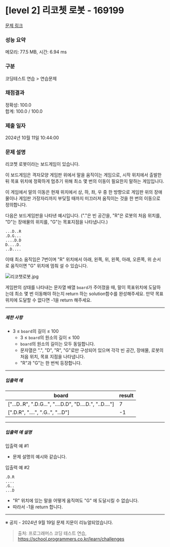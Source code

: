 # [level 2] 리코쳇 로봇 - 169199 

[문제 링크](https://school.programmers.co.kr/learn/courses/30/lessons/169199) 

### 성능 요약

메모리: 77.5 MB, 시간: 6.94 ms

### 구분

코딩테스트 연습 > 연습문제

### 채점결과

정확성: 100.0<br/>합계: 100.0 / 100.0

### 제출 일자

2024년 10월 11일 10:44:00

### 문제 설명

<p style="user-select: auto !important;">리코쳇 로봇이라는 보드게임이 있습니다. </p>

<p style="user-select: auto !important;">이 보드게임은 격자모양 게임판 위에서 말을 움직이는 게임으로, 시작 위치에서 출발한 뒤 목표 위치에 정확하게 멈추기 위해 최소 몇 번의 이동이 필요한지 말하는 게임입니다. </p>

<p style="user-select: auto !important;">이 게임에서 말의 이동은 현재 위치에서 상, 하, 좌, 우 중 한 방향으로 게임판 위의 장애물이나 게임판 가장자리까지 부딪힐 때까지 미끄러져 움직이는 것을 한 번의 이동으로 정의합니다. </p>

<p style="user-select: auto !important;">다음은 보드게임판을 나타낸 예시입니다. ("."은 빈 공간을, "R"은 로봇의 처음 위치를, "D"는 장애물의 위치를, "G"는 목표지점을 나타냅니다.)</p>
<div class="highlight" style="user-select: auto !important;"><pre class="codehilite" style="user-select: auto !important;"><code style="user-select: auto !important;">...D..R
.D.G...
....D.D
D....D.
..D....
</code></pre></div>
<p style="user-select: auto !important;">이때 최소 움직임은 7번이며 "R" 위치에서 아래, 왼쪽, 위, 왼쪽, 아래, 오른쪽, 위 순서로 움직이면 "G" 위치에 멈춰 설 수 있습니다.</p>

<p style="user-select: auto !important;"><img src="https://grepp-programmers.s3.ap-northeast-2.amazonaws.com/production/presigned_urls/f78b64d8-69da-454c-be09-6ad0b3acd078/%E1%84%85%E1%85%B5%E1%84%8F%E1%85%A9%E1%84%8E%E1%85%A2%E1%86%BA%E1%84%85%E1%85%A9%E1%84%87%E1%85%A9%E1%86%BA.jpg" title="" alt="리코챗로봇.jpg" style="user-select: auto !important;"></p>

<p style="user-select: auto !important;">게임판의 상태를 나타내는 문자열 배열 <code style="user-select: auto !important;">board</code>가 주어졌을 때, 말이 목표위치에 도달하는데 최소 몇 번 이동해야 하는지 return 하는 solution함수를 완성해주세요. 만약 목표위치에 도달할 수 없다면 -1을 return 해주세요.</p>

<hr style="user-select: auto !important;">

<h5 style="user-select: auto !important;">제한 사항</h5>

<ul style="user-select: auto !important;">
<li style="user-select: auto !important;">3 ≤ <code style="user-select: auto !important;">board</code>의 길이 ≤ 100

<ul style="user-select: auto !important;">
<li style="user-select: auto !important;">3 ≤ <code style="user-select: auto !important;">board</code>의 원소의 길이 ≤ 100</li>
<li style="user-select: auto !important;"><code style="user-select: auto !important;">board</code>의 원소의 길이는 모두 동일합니다.</li>
<li style="user-select: auto !important;">문자열은 ".", "D", "R", "G"로만 구성되어 있으며 각각 빈 공간, 장애물, 로봇의 처음 위치, 목표 지점을 나타냅니다.</li>
<li style="user-select: auto !important;">"R"과 "G"는 한 번씩 등장합니다.</li>
</ul></li>
</ul>

<hr style="user-select: auto !important;">

<h5 style="user-select: auto !important;">입출력 예</h5>
<table class="table" style="user-select: auto !important;">
        <thead style="user-select: auto !important;"><tr style="user-select: auto !important;">
<th style="user-select: auto !important;">board</th>
<th style="user-select: auto !important;">result</th>
</tr>
</thead>
        <tbody style="user-select: auto !important;"><tr style="user-select: auto !important;">
<td style="user-select: auto !important;">["...D..R", ".D.G...", "....D.D", "D....D.", "..D...."]</td>
<td style="user-select: auto !important;">7</td>
</tr>
<tr style="user-select: auto !important;">
<td style="user-select: auto !important;">[".D.R", "....", ".G..", "...D"]</td>
<td style="user-select: auto !important;">-1</td>
</tr>
</tbody>
      </table>
<hr style="user-select: auto !important;">

<h5 style="user-select: auto !important;">입출력 예 설명</h5>

<p style="user-select: auto !important;">입출력 예 #1</p>

<ul style="user-select: auto !important;">
<li style="user-select: auto !important;">문제 설명의 예시와 같습니다.</li>
</ul>

<p style="user-select: auto !important;">입출력 예 #2</p>
<div class="highlight" style="user-select: auto !important;"><pre class="codehilite" style="user-select: auto !important;"><code style="user-select: auto !important;">.D.R
....
.G..
...D
</code></pre></div>
<ul style="user-select: auto !important;">
<li style="user-select: auto !important;">"R" 위치에 있는 말을 어떻게 움직여도 "G" 에 도달시킬 수 없습니다.</li>
<li style="user-select: auto !important;">따라서 -1을 return 합니다.</li>
</ul>

<hr style="user-select: auto !important;">

<p style="user-select: auto !important;">※ 공지 - 2024년 9월 19일 문제 지문이 리뉴얼되었습니다.</p>


> 출처: 프로그래머스 코딩 테스트 연습, https://school.programmers.co.kr/learn/challenges